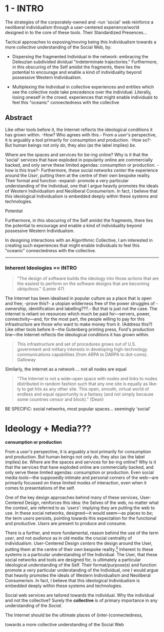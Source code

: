# 1 - INTRO


The strategies of the corporately-owned and -run 'social' web reinforce a neoliberal individualism through a user-centered experience/world designed in to the core of these tools. Their Standardized Presences…

Tactical approaches to exposing/moving being this Individualism  towards a more collective understanding of the Social Web, by:

- Dispersing the fragmented Individual in the network: embracing the Deleuzian subdivided dividual "indeterminate trajectories." Furthermore, in this obscuring of the Self amidst the fragments, there lies the potential to encourage and enable a kind of individuality beyond possessive Western Individualism.

- Multiplexing the Individual in collective experiences and entities which see the collective node take precedence over the individual. Literally, losing oneself in the crowd. experiences that might enable individuals to feel this "oceanic" connectedness with the collective



## Abstract

Like other tools before it, the Internet reflects the ideological conditions it has grown within. -How? Who agrees with this.- From a *user's* perspective, it is arguably a tool primarily for consumption and production. -How so?- But human beings not only *do*, they also (as the label implies) *be*. 

Where are the spaces and services for be-ing online? Why is it that the 'social' services that have exploded in popularity online are commercially backed, and only serve these limited agendas: consumption or production. -how is this true?- Furthermore, these social networks *center* the experience around the *User*, putting them at the centre of their own bespoke reality. Their format and function -expand- promote a very particular understanding of the Individual, one that I argue heavily promotes the ideals of Western Individualism and Neoliberal Consumerism. In fact, I believe that this ideological Individualism is embedded deeply within these systems and technologies.

Potential

Furthermore, in this obscuring of the Self amidst the fragments, there lies the potential to encourage and enable a kind of individuality beyond possessive Western Individualism.

In designing interactions with an Algorithmic Collective, I am interested in creating such experiences that might enable individuals to feel this "oceanic" connectedness with the collective.

- - - - - - - - - - - - - - - - - - - - - - - - - - - - - - - -

### Inherent Ideologies == INTRO

> "The design of software builds the ideology into those actions that are the easiest to perform on the software designs that are becoming ubiquitous." (Lanier 47)

The Internet has been idealised in popular culture as a place that is open and free; -prove this?- a utopian wilderness free of the power struggles of -ownership, identification and labelling???.- But that is just not the case. The internet is reliant on resources which much be paid for—servers, power, connectivity—and, for the most part, the people willing to pay for this infrastructure are those who want to make money from it. (Address this?) Like other tools before it—the Gutenberg printing press, Ford's production line—the Internet reflects the ideological conditions it has grown within.

> This infrastructure and set of procedures grows out of U.S. government and military interests in developing high-technology communications capabilities (from ARPA to DARPA to dot-coms). Galloway

Similarly, the internet as a network … not all nodes are equal

> "The Internet is not a wide-open space with nodes and links to nodes dis­trib­ut­ed in ran­dom fash­ion such that any one site is equal­ly as like­ly to get hits as any oth­er site. This open, smooth, vir­tu­al world of end­less and equal op­por­tu­ni­ty is a fan­ta­sy (and not sim­ply be­cause some countries cen­sor and block)." (Dean)

BE SPECIFIC: social networks, most popular spaces… seemingly 'social'  

# Ideology + Media???

**consumption or production**

From a *user's* perspective, it is arguably a tool primarily for consumption and production. But human beings not only *do*, they also (as the label implies) *be*. Where are the spaces and services for be-ing online? Why is it that the services that have exploded online are commercially backed, and only serve these limited agendas: consumption or production. Even social media *tools*—the supposedly intimate and personal corners of the web—are primarily focussed on these limited modes of interaction, even when it comes to presentations of the self. 

One of the key design approaches behind many of these services, User-Centered Design, reinforces this idea: the Selves of the web, no matter what the context, are referred to as *'users'*: implying they are putting the web to use. In these social networks, designed—it would seem—as places to *be*; the term *users* persists, pointing towards this expectation for the functional and productive. *Users* are present to produce and consume.

There is a further, and more fundamental, reason behind the use of the term *user*, and not *audience* as in old media: the crucial centrality of individualism. User-Centered Design *centers* the design around the User, putting them at the centre of their own bespoke reality.[<sup>3</sup>](#3) Inherent to these systems is a particular understanding of the Individual. The User, that these social networks and tools are designed for, is ultimately a particular ideological understanding of the Self. Their format/purpose(s) and function promote a very particular understanding of the Individual, one I would argue that heavily promotes the ideals of Western Individualism and Neoliberal Consumerism. In fact, I believe that this ideological Individualism is embedded deeply within these systems and technologies.

Social web services are tailored towards the individual. Why the individual and not the collective? Surely the **collective** is of primary importance in any understanding of the *Social*. 



The Internet should be the ultimate places of (inter-)connectedness, 



towards a more collective understanding of the Social Web